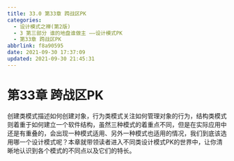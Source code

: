 ```yaml
---
title: 33.0 第33章 跨战区PK
categories:
  - 设计模式之禅(第2版)
  - 3 第三部分 谁的地盘谁做主 ——设计模式PK
  - 第33章 跨战区PK
abbrlink: f8a90595
date: 2021-09-30 17:37:09
updated: 2021-09-30 21:45:31
---
```

# 第33章 跨战区PK
创建类模式描述如何创建对象，行为类模式关注如何管理对象的行为，结构类模式则着重于如何建立一个软件结构，虽然三种模式的着重点不同，但是在实际应用中还是有重叠的，会出现一种模式适用、另外一种模式也适用的情况，我们到底该选用哪一个设计模式呢？本章就带领读者进入不同类设计模式PK的世界中，让你清晰地认识到各个模式的不同点以及它们的特长。
